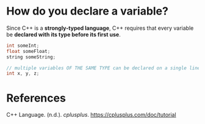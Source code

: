 
              
# How do you declare a variable? 


Since C++ is a **strongly-typed language**, C++ requires that every variable be **declared with its type before its first use**. 

```cpp 
int someInt; 
float someFloat; 
string someString; 

// multiple variables OF THE SAME TYPE can be declared on a single line 
int x, y, z; 
``` 



# References 
 C++ Language. (n.d.). *cplusplus*. <https://cplusplus.com/doc/tutorial>

